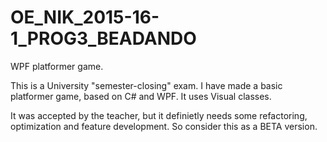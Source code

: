 # OE_NIK_2015-16-1_PROG3_BEADANDO
WPF platformer game.

This is a University "semester-closing" exam.
I have made a basic platformer game, based on C# and WPF.
It uses Visual classes.

It was accepted by the teacher, but it definietly needs some refactoring, optimization and feature development.
So consider this as a BETA version.
